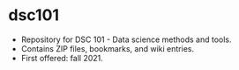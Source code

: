 # dsc101
* Repository for DSC 101 - Data science methods and tools.
* Contains ZIP files, bookmarks, and wiki entries.
* First offered: fall 2021.
